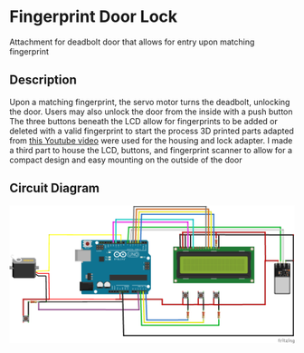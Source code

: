 # Fingerprint Door Lock
Attachment for deadbolt door that allows for entry upon matching fingerprint

## Description
Upon a matching fingerprint, the servo motor turns the deadbolt, unlocking the door. Users may also unlock the door from the inside with a push button
The three buttons beneath the LCD allow for fingerprints to be added or deleted with a valid fingerprint to start the process
3D printed parts adapted from [this Youtube video](https://www.youtube.com/watch?v=bAcK80fm1_0&list=PLWW-NpIwXamBTbpzTbuVF-Yyq9JT1eWwv&index=5&t=0s) were used for the housing and lock adapter. I made a third part to house the LCD, buttons, and fingerprint scanner to allow for a compact design and easy mounting on the outside of the door

## Circuit Diagram
![circuit diagram](fp_lock_wiring_diagram_with_fp.png)
